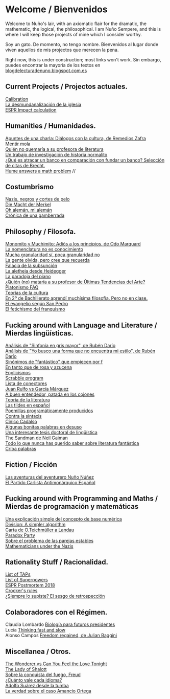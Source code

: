 # Welcome / Bienvenidos

Welcome to Nuño's lair, with an axiomatic flair for the dramatic, the mathematic, the logical, the philosophical.
I am Nuño Sempere, and this is where I will keep those projects of mine which I consider worthy. 

Soy un gato. De momento, no tengo nombre. Bienvenidos al lugar donde viven aquellos de mis projectos que merecen la pena.

Right now, this is under construction; most links won't work. 
Sin embargo, puedes encontrar la mayoría de los textos en  [blogdelecturadenuno.blogspot.com.es](blogdelecturadenuno.blogspot.com.es)

## Current Projects / Projectos actuales.
[Calibration](https://nunosempere.github.io/calibration/)  
[La desmundanalización de la iglesia](projects/catholic-church.md)  
[ESPR Impact calculation]()

## Humanities / Humanidades.
[Apuntes de una charla: Diálogos con la cultura, de Remedios Zafra](humanities/remedios-zafra)  
[Mentir mola]()  
[Quién no quemaría a su profesora de literatura]()  
[Un trabajo de investigación de historia normalito]()  
[¿Qué es atracar un banco en comparación con fundar un banco? Selección de citas de Brecht.]()  
[Hume answers a math problem]() //  

## Costumbrismo  
[Nazis, negros y cortes de pelo]()  
[Die Macht der Merkel]()  
[Oh alemán, mi alemán]()  
[Crónica de una gamberrada]()  

## Philosophy  / Filosofa. 
[Monomito y Muchimito: Adiós a los principios, de Odo Marquard](projects/marquard.md)  
[La nomenclatura no es conocimiento]()  
[Mucha granularidad sí, poca granularidad no]()  
[La gente olvida, pero cree que recuerda]()  
[Falacia de la subsunción]()  
[La aletheia desde Heidegger]()  
[La paradoja del piano]()  
[¿Quién (no) mataría a su profesor de Últimas Tendencias del Arte?]()  
[Platonismo FAQ]()  
[Teorías de la cultura]()  
[En 2º de Bachillerato aprendí muchísima filosofía. Pero no en clase.]()  
[El evangelio según San Pedro]()  
[El fetichismo del franquismo]()  

## Fucking around with Language and Literature / Mierdas lingüísticas. 
[Análisis de "Sinfonía en gris mayor", de Rubén Darío]()  
[Análisis de "Yo busco una forma que no encuentra mi estilo", de Rubén Darío]()  
[Sinónimos de "fantástico" que empiecen por f]()  
[En tanto que de rosa y azucena]()  
[Englicismos]()  
[Scrabble program]()  
[Lista de conectores]()  
[Juan Rulfo vs García Márquez]()  
[A buen entendedor, patada en los cojones]()  
[Teoría de la literatura]()  
[Las tildes en español]()  
[Poemillas programáticamente producidos]()  
[Contra la sintaxis]()  
[Cínico Cadalso]()  
[Algunas bonitas palabras en desuso]()  
[Una interesante tesis doctoral de lingüística]()  
[The Sandman de Neil Gaiman]()  
[Todo lo que nunca has querido saber sobre literatura fantástica]()  
[Criba palabras](https://nunosempere.github.io/criba-de-palabras-Lucia/README.md)


## Fiction  / Ficción
[Las aventuras del aventurero Nuño Núñez]()  
[El Partido Carlista Antimonárquico Español]()  

## Fucking around with Programming and Maths  / Mierdas de programación y matemáticas
[Una explicación simple del concepto de base numérica]()  
[Division: A simpler algorithm]()  
[Carta de O.Teichmüller a Landau]()  
[Paradox Party]()  
[Sobre el problema de las parejas estables](https://nunosempere.github.io/stable-marriage-problem/)  
[Mathematicians under the Nazis](projects/mathematicians-under-the-nazis.md)  

## Rationality Stuff / Racionalidad.

[List of TAPs]()  
[List of Superpowers]()  
[ESPR Postmortem 2018]()  
[Crocker's rules]()  
[¿Siempre lo supiste? El sesgo de retrospección]()  

## Colaboradores con el Régimen.
Claudia Lombardo [Biología para futuros presidentes]()  
Lucía  [Thinking fast and slow]()  
Alonso Campos [Freedom regained, de Julian Baggini]()  

## Miscellanea / Otros.
[The Wonderer vs Can You Feel the Love Tonight]()  
[The Lady of Shalott]()  
[Sobre la conquista del fuego, Freud]()  
[¿Cuánto vale cada idioma?]()  
[Adolfo Suárez desde la tumba]()  
[La verdad sobre el caso Amancio Ortega]()
